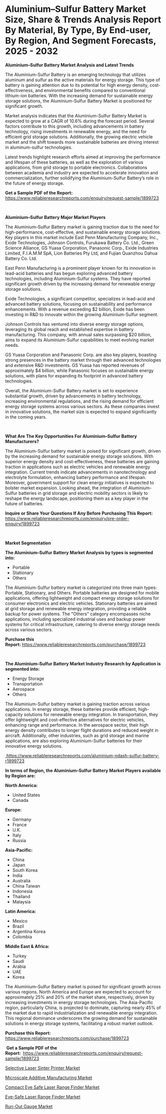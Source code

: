 <p><h1>Aluminium–Sulfur Battery Market Size, Share & Trends Analysis Report By Material, By Type, By End-user, By Region, And Segment Forecasts, 2025 - 2032</h1></p><p><strong>Aluminium–Sulfur Battery Market Analysis and Latest Trends</strong></p>
<p><p>The Aluminium-Sulfur Battery is an emerging technology that utilizes aluminum and sulfur as the active materials for energy storage. This type of battery is gaining attention due to its potential for high energy density, cost-effectiveness, and environmental benefits compared to conventional lithium-ion batteries. With the increasing demand for sustainable energy storage solutions, the Aluminium-Sulfur Battery Market is positioned for significant growth.</p><p>Market analysis indicates that the Aluminium-Sulfur Battery Market is expected to grow at a CAGR of 10.6% during the forecast period. Several factors contribute to this growth, including advancements in battery technology, rising investments in renewable energy, and the need for efficient grid storage solutions. Additionally, the growing electric vehicle market and the shift towards more sustainable batteries are driving interest in aluminum-sulfur technologies.</p><p>Latest trends highlight research efforts aimed at improving the performance and lifespan of these batteries, as well as the exploration of various applications, from grid storage to portable electronics. Collaborations between academia and industry are expected to accelerate innovation and commercialization, further solidifying the Aluminium-Sulfur Battery’s role in the future of energy storage.</p></p>
<p><strong>Get a Sample PDF of the Report:&nbsp;</strong> <a href="https://www.reliableresearchreports.com/enquiry/request-sample/1899723?utm_campaign=28&utm_medium=2&utm_source=Github&utm_content=ia&utm_term=28032025&utm_id=aluminiumsulfur-battery">https://www.reliableresearchreports.com/enquiry/request-sample/1899723</a></p>
<p>&nbsp;</p>
<p><strong>Aluminium–Sulfur Battery Major Market Players</strong></p>
<p><p>The Aluminium–Sulfur Battery market is gaining traction due to the need for high-performance, cost-effective, and sustainable energy storage solutions. Key players in this market include East Penn Manufacturing Company, Inc., Exide Technologies, Johnson Controls, Furukawa Battery Co. Ltd., Green Science Alliance, GS Yuasa Corporation, Panasonic Corp., Exide Industries Limited, F.I.A.M.M SpA, Lion Batteries Pty Ltd, and Fujian Quanzhou Dahua Battery Co. Ltd.</p><p>East Penn Manufacturing is a prominent player known for its innovation in lead-acid batteries and has begun exploring advanced battery technologies, including Aluminium-Sulfur systems. They have reported significant growth driven by the increasing demand for renewable energy storage solutions.</p><p>Exide Technologies, a significant competitor, specializes in lead-acid and advanced battery solutions, focusing on sustainability and performance enhancements. With a revenue exceeding $2 billion, Exide has been investing in R&D to innovate within the growing Aluminium-Sulfur segment.</p><p>Johnson Controls has ventured into diverse energy storage options, leveraging its global reach and established expertise in battery manufacturing. This company, with annual sales surpassing $20 billion, aims to expand its Aluminium-Sulfur capabilities to meet evolving market needs.</p><p>GS Yuasa Corporation and Panasonic Corp. are also key players, boasting strong presences in the battery market through their advanced technologies and extensive R&D investments. GS Yuasa has reported revenues of approximately $4 billion, while Panasonic focuses on sustainable energy solutions, with plans for expanding its footprint in advanced battery technologies.</p><p>Overall, the Aluminium-Sulfur Battery market is set to experience substantial growth, driven by advancements in battery technology, increasing environmental regulations, and the rising demand for efficient energy storage systems across various sectors. As these companies invest in innovative solutions, the market size is expected to expand significantly in the coming years.</p></p>
<p>&nbsp;</p>
<p><strong>What Are The Key Opportunities For Aluminium–Sulfur Battery Manufacturers?</strong></p>
<p><p>The Aluminium-Sulfur battery market is poised for significant growth, driven by the increasing demand for sustainable energy storage solutions. With superior energy density and cost-effectiveness, these batteries are gaining traction in applications such as electric vehicles and renewable energy integration. Current trends indicate advancements in nanotechnology and electrolyte formulation, enhancing battery performance and lifespan. Moreover, government support for clean energy initiatives is expected to bolster market expansion. Looking ahead, the integration of Aluminium-Sulfur batteries in grid storage and electric mobility sectors is likely to reshape the energy landscape, positioning them as a key player in the future of batteries.</p></p>
<p><strong>Inquire or Share Your Questions If Any Before Purchasing This Report:</strong> <a href="https://www.reliableresearchreports.com/enquiry/pre-order-enquiry/1899723?utm_campaign=28&utm_medium=2&utm_source=Github&utm_content=ia&utm_term=28032025&utm_id=aluminiumsulfur-battery">https://www.reliableresearchreports.com/enquiry/pre-order-enquiry/1899723</a></p>
<p>&nbsp;</p>
<p><strong>Market Segmentation</strong></p>
<p><strong>The Aluminium–Sulfur Battery Market Analysis by types is segmented into:</strong></p>
<p><ul><li>Portable</li><li>Stationary</li><li>Others</li></ul></p>
<p><p>The Aluminium-Sulfur battery market is categorized into three main types: Portable, Stationary, and Others. Portable batteries are designed for mobile applications, offering lightweight and compact energy storage solutions for consumer electronics and electric vehicles. Stationary batteries are aimed at grid storage and renewable energy integration, providing a reliable backup for power systems. The "Others" category encompasses niche applications, including specialized industrial uses and backup power systems for critical infrastructure, catering to diverse energy storage needs across various sectors.</p></p>
<p><strong>Purchase this Report:&nbsp;</strong><a href="https://www.reliableresearchreports.com/purchase/1899723?utm_campaign=28&utm_medium=2&utm_source=Github&utm_content=ia&utm_term=28032025&utm_id=aluminiumsulfur-battery">https://www.reliableresearchreports.com/purchase/1899723</a></p>
<p>&nbsp;</p>
<p><strong>The Aluminium–Sulfur Battery Market Industry Research by Application is segmented into:</strong></p>
<p><ul><li>Energy Storage</li><li>Transportation</li><li>Aerospace</li><li>Others</li></ul></p>
<p><p>The Aluminium-Sulfur battery market is gaining traction across various applications. In energy storage, these batteries provide efficient, high-capacity solutions for renewable energy integration. In transportation, they offer lightweight and cost-effective alternatives for electric vehicles, enhancing range and performance. In the aerospace sector, their high energy density contributes to longer flight durations and reduced weight in aircraft. Additionally, other industries, such as grid storage and marine applications, are also exploring Aluminium-Sulfur batteries for their innovative energy solutions.</p></p>
<p><a href="https://www.reliableresearchreports.com/aluminium-ndash-sulfur-battery-r1899723?utm_campaign=28&utm_medium=2&utm_source=Github&utm_content=ia&utm_term=28032025&utm_id=aluminiumsulfur-battery">&nbsp;https://www.reliableresearchreports.com/aluminium-ndash-sulfur-battery-r1899723</a></p>
<p><strong>In terms of Region, the Aluminium–Sulfur Battery Market Players available by Region are:</strong></p>
<p>
    <p> <strong> North America: </strong>
        <ul>
            <li>United States</li>
            <li>Canada</li>
        </ul>
        </p> 
    <p> <strong> Europe: </strong>
        <ul>
            <li>Germany</li>
            <li>France</li>
            <li>U.K.</li>
            <li>Italy</li>
            <li>Russia</li>
        </ul>
        </p> 
    <p> <strong> Asia-Pacific: </strong>
        <ul>
            <li>China</li>
            <li>Japan</li>
            <li>South Korea</li>
            <li>India</li>
            <li>Australia</li>
            <li>China Taiwan</li>
            <li>Indonesia</li>
            <li>Thailand</li>
            <li>Malaysia</li>
        </ul>
        </p> 
    <p> <strong> Latin America: </strong>
        <ul>
            <li>Mexico</li>
            <li>Brazil</li>
            <li>Argentina Korea</li>
            <li>Colombia</li>
        </ul>
        </p> 
    <p> <strong> Middle East & Africa: </strong>
        <ul>
            <li>Turkey</li>
            <li>Saudi</li>
            <li>Arabia</li>
            <li>UAE</li>
            <li>Korea</li>
        </ul>
    </p>
    </p>
<p><p>The Aluminium–Sulfur Battery market is poised for significant growth across various regions. North America and Europe are expected to account for approximately 25% and 20% of the market share, respectively, driven by increasing investments in energy storage technologies. The Asia-Pacific region, particularly China, is projected to dominate, capturing nearly 45% of the market due to rapid industrialization and renewable energy integration. This regional dominance underscores the growing demand for sustainable solutions in energy storage systems, facilitating a robust market outlook.</p></p>
<p><strong>Purchase this Report: </strong><a href="https://www.reliableresearchreports.com/purchase/1899723?utm_campaign=28&utm_medium=2&utm_source=Github&utm_content=ia&utm_term=28032025&utm_id=aluminiumsulfur-battery">https://www.reliableresearchreports.com/purchase/1899723</a></p>
<p>&nbsp;<strong>Get a Sample PDF of the Report:&nbsp;&nbsp;</strong><a href="https://www.reliableresearchreports.com/enquiry/request-sample/1899723?utm_campaign=28&utm_medium=2&utm_source=Github&utm_content=ia&utm_term=28032025&utm_id=aluminiumsulfur-battery">https://www.reliableresearchreports.com/enquiry/request-sample/1899723</a></p>
<p><strong></strong></p>
<p><p><a href="https://github.com/sukeldrage0g/Market-Research-Report-List-1/blob/main/selective-laser-sinter-printer-market.md?utm_campaign=28&utm_medium=2&utm_source=Github&utm_content=ia&utm_term=28032025&utm_id=aluminiumsulfur-battery">Selective Laser Sinter Printer Market</a></p><p><a href="https://github.com/nwogudimouix/Market-Research-Report-List-1/blob/main/microscale-additive-manufacturing-market.md?utm_campaign=28&utm_medium=2&utm_source=Github&utm_content=ia&utm_term=28032025&utm_id=aluminiumsulfur-battery">Microscale Additive Manufacturing Market</a></p><p><a href="https://github.com/luhleickov/Market-Research-Report-List-1/blob/main/compact-eye-safe-laser-range-finder-market.md?utm_campaign=28&utm_medium=2&utm_source=Github&utm_content=ia&utm_term=28032025&utm_id=aluminiumsulfur-battery">Compact Eye Safe Laser Range Finder Market</a></p><p><a href="https://github.com/elceryaneik/Market-Research-Report-List-1/blob/main/eye-safe-laser-range-finder-market.md?utm_campaign=28&utm_medium=2&utm_source=Github&utm_content=ia&utm_term=28032025&utm_id=aluminiumsulfur-battery">Eye-Safe Laser Range Finder Market</a></p><p><a href="https://github.com/okornevonywx/Market-Research-Report-List-1/blob/main/run-out-gauge-market.md?utm_campaign=28&utm_medium=2&utm_source=Github&utm_content=ia&utm_term=28032025&utm_id=aluminiumsulfur-battery">Run-Out Gauge Market</a></p></p>